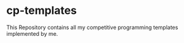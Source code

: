 # cp-templates
This Repository contains all my competitive programming templates implemented by me.
